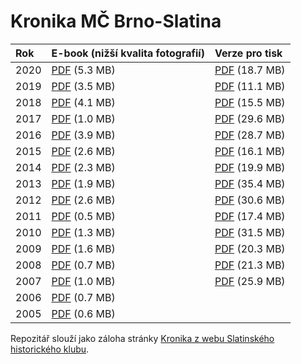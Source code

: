 Kronika MČ Brno-Slatina
=======================

| Rok  | E-book (nižší kvalita fotografií)          | Verze pro tisk                                |
|:-----|:-------------------------------------------|:----------------------------------------------|
| 2020 | [PDF](pdf/Kronika2020-ebook.pdf)  (5.3 MB) | [PDF](pdf/Kronika2020-prepress.pdf) (18.7 MB) |
| 2019 | [PDF](pdf/Kronika2019-ebook.pdf)  (3.5 MB) | [PDF](pdf/Kronika2019-prepress.pdf) (11.1 MB) |
| 2018 | [PDF](pdf/Kronika2018-ebook.pdf)  (4.1 MB) | [PDF](pdf/Kronika2018-prepress.pdf) (15.5 MB) |
| 2017 | [PDF](pdf/Kronika2017-ebook.pdf)  (1.0 MB) | [PDF](pdf/Kronika2017.pdf)          (29.6 MB) |
| 2016 | [PDF](pdf/Kronika2016-ebook.pdf)  (3.9 MB) | [PDF](pdf/Kronika2016-prepress.pdf) (28.7 MB) |
| 2015 | [PDF](pdf/Kronika2015-ebook.pdf)  (2.6 MB) | [PDF](pdf/Kronika2015-prepress.pdf) (16.1 MB) |
| 2014 | [PDF](pdf/Kronika2014-ebook.pdf)  (2.3 MB) | [PDF](pdf/Kronika2014-prepress.pdf) (19.9 MB) |
| 2013 | [PDF](pdf/Kronika2013-ebook.pdf)  (1.9 MB) | [PDF](pdf/Kronika2013-print.pdf)    (35.4 MB) |
| 2012 | [PDF](pdf/Kronika2012-ebook.pdf)  (2.6 MB) | [PDF](pdf/Kronika2012-print.pdf)    (30.6 MB) |
| 2011 | [PDF](pdf/Kronika2011-screen.pdf) (0.5 MB) | [PDF](pdf/Kronika2011.pdf)          (17.4 MB) |
| 2010 | [PDF](pdf/Kronika2010-100dpi.pdf) (1.3 MB) | [PDF](pdf/Kronika2010.pdf)          (31.5 MB) |
| 2009 | [PDF](pdf/Kronika2009-100dpi.pdf) (1.6 MB) | [PDF](pdf/Kronika2009-600dpi.pdf)   (20.3 MB) |
| 2008 | [PDF](pdf/Kronika2008-screen.pdf) (0.7 MB) | [PDF](pdf/Kronika2008-printer.pdf)  (21.3 MB) |
| 2007 | [PDF](pdf/Kronika2007-screen.pdf) (1.0 MB) | [PDF](pdf/Kronika2007.pdf)          (25.9 MB) |
| 2006 | [PDF](pdf/Kronika2006.pdf)        (0.7 MB) |                                               |
| 2005 | [PDF](pdf/Kronika2005.pdf)        (0.6 MB) |                                               |

Repozitář slouží jako záloha stránky [Kronika z webu Slatinského historického klubu](http://historickyklub.g6.cz/kronika/).